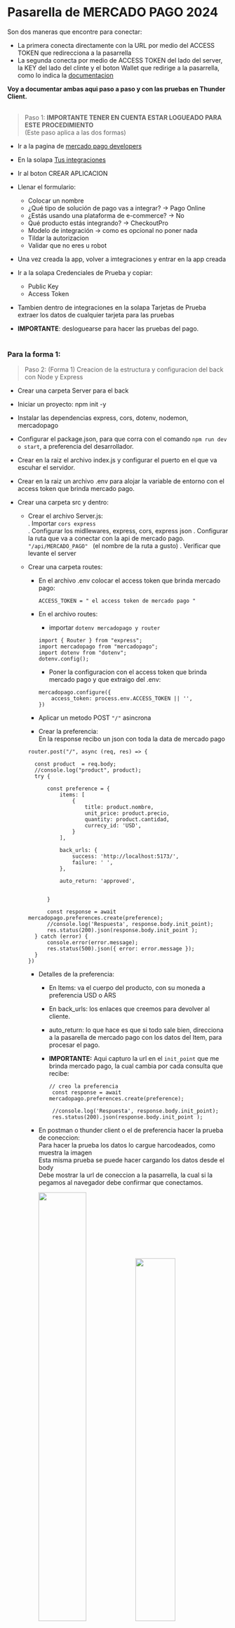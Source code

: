 Pasarella de MERCADO PAGO 2024
====
Son dos maneras que encontre para conectar:

  * La primera conecta directamente con la URL por medio del ACCESS TOKEN que redirecciona a la pasarrella
  * La segunda conecta por medio de ACCESS TOKEN del lado del server, la KEY del lado del clinte y el boton
   Wallet que redirige a la pasarrella, como lo indica la [documentacion](https://www.mercadopago.com.ar/developers/es/docs/checkout-pro/integrate-checkout-pro/web)

**Voy a documentar ambas aqui paso a paso y con las pruebas en Thunder Client.**<br><br>

> Paso 1: **IMPORTANTE TENER EN CUENTA ESTAR LOGUEADO PARA ESTE PROCEDIMIENTO** 
<br>(Este paso aplica a las dos formas)
  * Ir a la pagina de [mercado pago developers](https://www.mercadopago.com.ar/developers/es)
  * En la solapa [Tus integraciones](https://www.mercadopago.com.ar/developers/panel/app)
  * Ir al boton CREAR APLICACION
  * Llenar el formulario:
  
      * Colocar un nombre
      * ¿Qué tipo de solución de pago vas a integrar? -> Pago Online
      * ¿Estás usando una plataforma de e-commerce? -> No
      * Qué producto estás integrando? -> CheckoutPro
      * Modelo de integración -> como es opcional no poner nada
      * Tildar la autorizacion
      * Validar que no eres u robot
   
 * Una vez creada la app, volver a imtegraciones y entrar en la app creada
 * Ir a la solapa Credenciales de Prueba y copiar:

   * Public Key
   * Access Token

 * Tambien dentro de integraciones en la solapa Tarjetas de Prueba extraer los datos de cualquier tarjeta para las pruebas
 * **IMPORTANTE**: desloguearse para hacer las pruebas del pago.<br><br>

### Para la forma 1:

> Paso 2: (Forma 1) Creacion de la estructura y configuracion del back con Node y Express

  * Crear una carpeta Server para el back 
  * Iniciar un proyecto: npm init -y
  * Instalar las dependencias express, cors, dotenv, nodemon, mercadopago
  * Configurar el package.json, para que corra con el comando `npm run dev o start`, a preferencia del desarrollador.
  * Crear en la raiz el archivo index.js y configurar el puerto en el que va escuhar el servidor.
  * Crear en la raiz un archivo .env para alojar la variable de entorno con el access token que brinda mercado pago.
  * Crear una carpeta src y dentro:

      * Crear el archivo Server.js:<br>
        . Importar `cors express`<br>
        . Configurar los midllewares, express, cors, express json
        . Configurar la ruta que va a conectar con la api de mercado pago.
        `"/api/MERCADO_PAGO" ` (el nombre de la ruta a gusto)
        . Verificar que levante el server

      * Crear una carpeta routes:<br>
        - En el archivo .env colocar el access token que brinda mercado pago:<br>
          ```
          ACCESS_TOKEN = " el access token de mercado pago "
          ```
        - En el archivo routes: <br>
          - importar `dotenv mercadopago y router`<br>
          ```
          import { Router } from "express";
          import mercadopago from "mercadopago";
          import dotenv from "dotenv";
          dotenv.config();
          ```
          - Poner la configuracion con el access token que brinda mercado pago y que extraigo del .env:
          ```
          mercadopago.configure({
              access_token: process.env.ACCESS_TOKEN || '',
          })
          ```

        - Aplicar un metodo POST `"/"` asincrona
        - Crear la preferencia:<br>
          En la response recibo un json con toda la data de mercado pago
        ```
        router.post("/", async (req, res) => {
      
          const product  = req.body;
          //console.log("product", product);
          try {
              
              const preference = {
                  items: [
                      {
                          title: product.nombre, 
                          unit_price: product.precio,
                          quantity: product.cantidad,
                          currecy_id: 'USD',
                      }
                  ],
      
                  back_urls: {
                      success: 'http://localhost:5173/',
                      failure: ' ',
                  },
      
                  auto_return: 'approved',
                  
                  
              }
      
              const response = await mercadopago.preferences.create(preference);
              //console.log('Respuesta', response.body.init_point);
              res.status(200).json(response.body.init_point );
          } catch (error) {
              console.error(error.message);
              res.status(500).json({ error: error.message });
          }
        })
        ```
        - Detalles de la preferencia:
          
            * En Items: va el cuerpo del producto, con su moneda a preferencia USD o ARS
            * En back_urls: los enlaces que creemos para devolver al cliente.
            * auto_return: lo que hace es que si todo sale bien, direcciona a la pasarella de mercado pago
               con los datos del Item, para procesar el pago.
   
            * **IMPORTANTE:** Aqui capturo la url en el `init_point` que me brinda mercado pago, la cual cambia por cada consulta que recibe:
              ```
              // creo la preferencia
               const response = await mercadopago.preferences.create(preference);
              
               //console.log('Respuesta', response.body.init_point);
               res.status(200).json(response.body.init_point );
              ```
              
        - En postman o thunder client o el de preferencia hacer la prueba de coneccion:<br>
          Para hacer la prueba los datos lo cargue harcodeados, como muestra la imagen<br>
          Esta misma prueba se puede hacer cargando los datos desde el body<br>
          Debe mostrar la url de coneccion a la pasarrella, la cual si la pegamos al navegador debe confirmar que conectamos.
          
         
          <img src='/Img/prueba-post.png' style="width: 50%; height: auto;">
          <img src='/Img/prueba-pago.png' style="width: 46%; height: auto;">

> Paso 3: (Forma 1) Creacion de la estructura y configuracion del Front con React Vite

   * Iniciar un proyecto vite:

     * `npm create vite@latest`
     * ` npm i` para intalacion de la carpeta node modules
     * Corro el proyecto con `npm run dev`
     * Intalar axios para las peticiones al back
     * En la raiz cree un json con 3 productos en la raiz del proyecto para simular la ecommerce:
                ```
                 [
                   {
                     "imagen": "https://via.placeholder.com/150",
                     "nombre": "Producto 1",
                     "precio": 20,
                     "cantidad": 1
                   },
                   {
                     "imagen": "https://via.placeholder.com/150",
                     "nombre": "Producto 2",
                     "precio": 30,
                     "cantidad": 1
                   },
                   {
                     "imagen": "https://via.placeholder.com/150",
                     "nombre": "Producto 3",
                     "precio": 25,
                     "cantidad": 1
                   }
                 ]
                ```
     * Dentro de la carpeta src crear un componente
       * En el componente:

         * Importo axios
         * Importo el json
         * En un handle donde conecto con el back a la api de mercado pago:
               ```
                const response = await axios.post("http://localhost:3000/api/Mercado_Pago", products)
                
                 //redirecciona a la pasarella de pago
                 window.location.href = response.data
                }
              ```       
         * Retorno las card con el boton que dirije a la pasarella para realizar el pago:
              ```
                return (
                 <div className="containerSuperior">
                     {
                         products.map((prod) => (
                             <div className="containerProducts" key={prod.id}>
                                 <img src={prod.imagen} alt={prod.nombre} />
                                 <h2>{prod.nombre}</h2>
                                 <p>${prod.precio}</p>
             
                                 <button onClick={() => handleBuy(prod)}>Comprar</button>
                             </div>
                         ))
                     }
                 </div>
               )
              ```
         * Al levantar el server de React visualizo la ecomerce de simulacion:
       
           <img src="/Img/simulador-front.png" style="width: 70%; height: auto;">
           
         * Al precionar el boton comprar direcciona a la pasarella y en la consola del navegador
               <br>se puede ver la url que brinda mercado pago :
           
              
               <img src="/Img/prueba-front.png" style="width: 70%; height: auto;">

      
> Paso 4: Hacer las pruebas de pago

  * Presionar pagar con tarjeta y llenar los campos con los datos de la tarjeta de prueba

     <img src="/Img/form1.png" style="width: 70%; height: auto;"> 
   
  * Llenar el campo DNI con cualquier numero falso:
      
     <img src="/Img/form2.png" style="width: 70%; height: auto;"> 

  * Elejir una cuota:

     <img src="/Img/form3.png" style="width: 70%; height: auto;"> 
     
  * Completar el campo email:

     <img src="/Img/form4.png" style="width: 70%; height: auto;"> 
     
  * Brinda el mensaje exitoso del pago y redirecciona nuevamento a la ecomerce:

     <img src="/Img/form5.png" style="width: 70%; height: auto;"> 


---------------------------------------------------------------------------------------------------------------------<br>
Para la forma 2:
  * Crear una carpeta Server para el back 
  * Iniciar un proyecto: npm init -y
  * Instalar las dependencias express, cors, dotenv, nodemon, mercadopago
  * Configurar el package.json, para que corra con el comando `npm run dev o start`, a preferencia del desarrollador.
  * Crear en la raiz un archivo .env para alojar la variable de entorno con el access token que brinda mercado pago.
  ```
    ACCESS_TOKEN = " el access token de mercado pago "
  ```
    
  * Crear en la raiz el archivo server.js:
    
     
    - Realizar las importaciones incluida la de mercado pago tal cual la [documentacion]()
        ```
         import express from 'express'
         import cors from 'cors'
         import dotenv from 'dotenv'
         import { MercadoPagoConfig, Preference } from 'mercadopago';
        ```
    
    - Configurar los midllewares, express, cors, express json.
        ```
         dotenv.config()
         const app = express()
         app.use(express.json())
         app.use(cors())
        ```

    - Configurar mercado pago tal cual la documentacion, con la variable proveniente del .env:
        ```
         const client = new MercadoPagoConfig(
         	{ accessToken: process.env.ACCESS_TOKEN || ' ' }
         );
        ```
    
    - Configurar el puerto para el servidor.
    - Verificar que al ejecutar `npm run dev` levante el servidor en el puerto configurado con exito.

    
    - En el archivo .env colocar el access token que brinda mercado pago:<br>
          ```
          ACCESS_TOKEN = " el access token de mercado pago "
          ```
    - En el archivo routes: <br>
    - importar `dotenv mercadopago y router`<br>
          ```
          import { Router } from "express";
          import mercadopago from "mercadopago";
          import dotenv from "dotenv";
          dotenv.config();
          ```
    - Poner la configuracion con el access token que brinda mercado pago y que extraigo del .env:
          ```
          mercadopago.configure({
              access_token: process.env.ACCESS_TOKEN || '',
          })
          ```

    - Aplicar un metodo POST, funcion asincrona
    - Crear la preferencia:<br>
        ```
          app.post("/api/create_preference", async (req, res) => {
          
          	
          	try {
          		const body = {
          			items: [
          				{
          					title: req.body.title,
          					unit_price: Number(req.body.price),
          					quantity: Number(req.body.quantity),
          					currency_id: "ARS"
          				}
          			],
          			back_urls: {
          				"success": "http://localhost:5173/",
          				"failure": "",
          				"pending": ""
          			},
          			auto_return: "approved",
          		};
    
          		const preference = await new Preference(client)
          		.create({body})
          		//console.log('preference', preference)
          		res.status(200).json({ id: preference.id});

          	} catch (error) {
          		console.error('Error al crear la preferencia', error);
          		res.status(500).json({ error: error });
          	}
          });
        ```
    - Detalles de la preferencia:
          
         * En Items: va el cuerpo del producto, con su moneda a preferencia USD o ARS
         * En back_urls: los enlaces que creemos para devolver al cliente.
         * auto_return: lo que hace es que si todo sale bien, direcciona a la pasarella de mercado pago
            con los datos del Item, para procesar el pago.

         * **IMPORTANTE:** Aqui capturo el `ID` de la preferencia que me brinda mercado libre, la cual cambia por cada consulta:
         ```
            //aqui creo la preferencia
             const preference = await new Preference(client).create({body})
         
             //console.log('preference', preference)
             res.status(200).json({ id: preference.id});
         ```

    - En postman o thunder client o el de preferencia hacer la prueba de coneccion:<br>
          Para hacer la prueba los datos lo cargue harcodeados, como muestra la imagen<br>
          Esta misma prueba se puede hacer cargando los datos desde el body<br>
          Debe mostrar el `ID` de coneccion a la pasarrella, y que va a ser enviado al front.

         <img src="/Img/prueba2.png" style="width: 70%; height: auto">
   
   
   
> Paso 3: (Forma 2) Creacion de la estructura y configuracion del Front con React Vite

* Iniciar un proyecto vite:

  * `npm create vite@latest`
  * ` npm i` para intalacion de la carpeta node modules
  * **IMPORTANTE:** `npm install @mercadopago/sdk-react`, proviniente de la 
      [documentacion]( https://www.mercadopago.com.ar/developers/es/docs/checkout-pro/integrate-checkout-pro/web) 
      de mercado pago

  * Corro el proyecto con `npm run dev`
  * Intalar axios para las peticiones al back
  * **IMPORTANTE:** en la raiz tambien creo un archivo `.env`, que va a contener la `PUBLIC_KEY` de mercado pago
      ```
       VITE_API_PUBLIC_KEY = " la public key que obtengo de la app creada en mi cuenta mercado pago "

      ```
  * Dentro de la carpeta src crear un componente
      
      * En el componente:

        * Importo axios
        * Importo mercado pago como en la documentacion:
           ```
            import { initMercadoPago, Wallet } from '@mercadopago/sdk-react'
           ```
        * Creo un objeto con los datos de un producto, y hago la llamada a la pi de mercado pago, le paso el producto
           ```
             const productData = {
                 title: 'Producto en Venta',
                 price: 100,
                 quantity: 1,
                 currency_id: 'ARS',
             }
             
             const createPreference = async () =>{
                 try {
                     const res = await axios.post('http://localhost:3000/api/create_preference', productData)
                     const { id } = res.data
                     console.log("Respuesta de la preferencia",id)
                     return id
                 } catch (error) {
                     console.log(' Error al crear la preferencia',error)
                 }
             }
          ```  

        * Por medio de la public key muestra el boton de mercado pago (ver mas detalles en el codigo del repositorio)
             ```
              initMercadoPago(import.meta.env.VITE_API_PUBLIC_KEY || '')
             ```

           
        * Retorno las card con el boton mercado pago que ya tiene la funcionalidad de redirijir a la
             pasarella para realizar el pago:
             ```
               return (
               <div className="card-product-container">
                   <div className="card-product">
                   <h1>PRODUCTO EN EL CARRITO</h1>
                       <div className="card">
       
                           
                           <img src="" alt="Product Image" />
                           <h3 >{productData.title}</h3>
                           <p className="price">$ { productData.price}</p>
       
                           
                           {/* BOTON DE DIRIGE AUTOMATICAMENTE A MERCADO PAGO */}
                           <div className='boton_wallet' id="wallet_container">
                               { preferenceId && 
                                   <Wallet 
                                       initialization={{ preferenceId: preferenceId }} 
                                       customization={{ texts:{ valueProp: 'smart_option'}}} 
                                   />
                               }
                           </div>

                           
                       </div>
                   </div>
               </div>
              )
             ```
        * Al levantar el server de React visualizo la simulacion del carrito con el producto a pagar:
    
          <img src="/Img/carrito.png" style="width: 70%; height: auto;">
        
        * Al precionar el boton comprar direcciona a la pasarella para seguir los pasos hasta completar el pago:
           - Las siguientes pantallas se pueden observar en el paso 4 presentadas mas arriba.
               
          <img src="/Img/pasarella.png" style="width: 70%; height: auto;">

